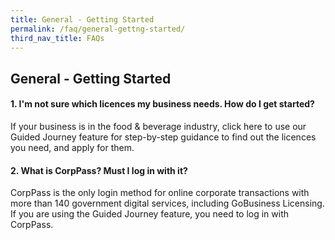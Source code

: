 ```yaml
---
title: General - Getting Started
permalink: /faq/general-gettng-started/
third_nav_title: FAQs
---
```


## General - Getting Started

#### 1. I'm not sure which licences my business needs. How do I get started?

If your business is in the food & beverage industry, click here to use our Guided Journey feature for step-by-step guidance to find out the licences you need, and apply for them. 

#### 2. What is CorpPass? Must I log in with it?

CorpPass is the only login method for online corporate transactions with more than 140 government digital services, including GoBusiness Licensing. If you are using the Guided Journey feature, you need to log in with CorpPass. 